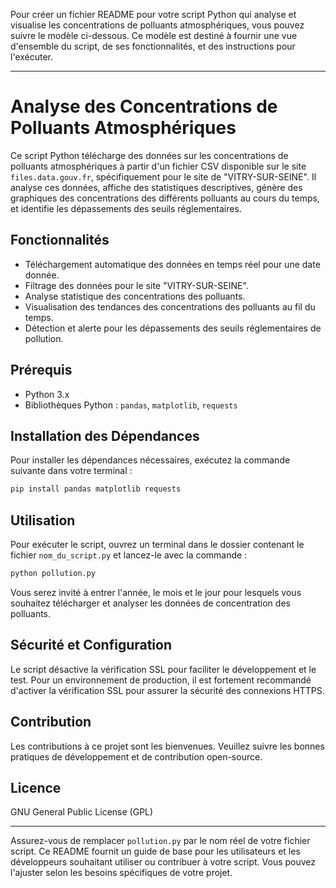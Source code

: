 Pour créer un fichier README pour votre script Python qui analyse et visualise les concentrations de polluants atmosphériques, vous pouvez suivre le modèle ci-dessous. Ce modèle est destiné à fournir une vue d'ensemble du script, de ses fonctionnalités, et des instructions pour l'exécuter.

---

# Analyse des Concentrations de Polluants Atmosphériques

Ce script Python télécharge des données sur les concentrations de polluants atmosphériques à partir d'un fichier CSV disponible sur le site `files.data.gouv.fr`, spécifiquement pour le site de "VITRY-SUR-SEINE". Il analyse ces données, affiche des statistiques descriptives, génère des graphiques des concentrations des différents polluants au cours du temps, et identifie les dépassements des seuils réglementaires.

## Fonctionnalités

- Téléchargement automatique des données en temps réel pour une date donnée.
- Filtrage des données pour le site "VITRY-SUR-SEINE".
- Analyse statistique des concentrations des polluants.
- Visualisation des tendances des concentrations des polluants au fil du temps.
- Détection et alerte pour les dépassements des seuils réglementaires de pollution.

## Prérequis

- Python 3.x
- Bibliothèques Python : `pandas`, `matplotlib`, `requests`

## Installation des Dépendances

Pour installer les dépendances nécessaires, exécutez la commande suivante dans votre terminal :

```sh
pip install pandas matplotlib requests
```

## Utilisation

Pour exécuter le script, ouvrez un terminal dans le dossier contenant le fichier `nom_du_script.py` et lancez-le avec la commande :

```sh
python pollution.py
```

Vous serez invité à entrer l'année, le mois et le jour pour lesquels vous souhaitez télécharger et analyser les données de concentration des polluants.

## Sécurité et Configuration

Le script désactive la vérification SSL pour faciliter le développement et le test. Pour un environnement de production, il est fortement recommandé d'activer la vérification SSL pour assurer la sécurité des connexions HTTPS.

## Contribution

Les contributions à ce projet sont les bienvenues. Veuillez suivre les bonnes pratiques de développement et de contribution open-source.

## Licence

GNU General Public License (GPL)

---


Assurez-vous de remplacer `pollution.py` par le nom réel de votre fichier script. Ce README fournit un guide de base pour les utilisateurs et les développeurs souhaitant utiliser ou contribuer à votre script. Vous pouvez l'ajuster selon les besoins spécifiques de votre projet.
